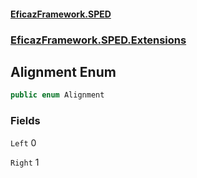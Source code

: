 #### [EficazFramework.SPED](EficazFrameworkSPED.md 'EficazFramework SPED')
### [EficazFramework.SPED.Extensions](EficazFramework.SPED.Extensions.md 'EficazFramework.SPED.Extensions')

## Alignment Enum

```csharp
public enum Alignment
```
### Fields

<a name='EficazFramework.SPED.Extensions.Alignment.Left'></a>

`Left` 0

<a name='EficazFramework.SPED.Extensions.Alignment.Right'></a>

`Right` 1